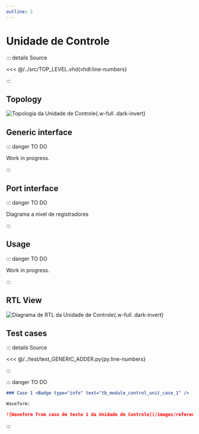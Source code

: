 ```yaml
---
outline: 2
---
```


# Unidade de Controle

::: details Source <a href="https://github.com/pfeinsper/24a-CTI-RISCV/blob/main/src/MODULE_CONTROL_UNIT.vhd" target="blank" style="float:right"><Badge type="tip" text="MODULE_CONTROL_UNIT.vhd &boxbox;" /></a>

<<< @/../src/TOP_LEVEL.vhd{vhdl:line-numbers}

:::

## Topology

![Topologia da Unidade de Controle](/images/reference/components/module_control_unit.drawio.svg){.w-full .dark-invert}

## Generic interface

::: danger TO DO

Work in progress.

:::

## Port interface

::: danger TO DO

Diagrama a nível de registradores

:::

## Usage

::: danger TO DO

Work in progress.

:::

## RTL View

![Diagrama de RTL da Unidade de Controle](/images/reference/components/module_control_unit_netlist.svg){.w-full .dark-invert}

## Test cases

::: details Source <a href="https://github.com/pfeinsper/24a-CTI-RISCV/blob/main/test/test_MODULE_CONTROL_UNIT.py" target="blank" style="float:right"><Badge type="tip" text="test_MODULE_CONTROL_UNIT.py &boxbox;" /></a>

<<< @/../test/test_GENERIC_ADDER.py{py:line-numbers}

:::

::: danger TO DO

```md
### Case 1 <Badge type="info" text="tb_module_control_unit_case_1" />

Waveform:

![Waveform from caso de teste 1 da Unidade de Controle](/images/reference/components/tb_module_control_unit_case_1.svg){.w-full .dark-invert}
```

:::
